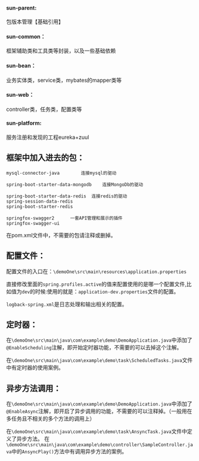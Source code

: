 #### sun-parent:

包版本管理【基础引用】

#### sun-common：

框架辅助类和工具类等封装，以及一些基础依赖

#### sun-bean：

业务实体类，service类，mybates的mapper类等

#### sun-web：

controller类，任务类，配置类等

#### sun-platform:

服务注册和发现的工程eureka+zuul



## 框架中加入进去的包：

	mysql-connector-java		连接mysql的驱动

	spring-boot-starter-data-mongodb	连接MongoDb的驱动

	spring-boot-starter-data-redis	连接redis的驱动
	spring-session-data-redis
	spring-boot-starter-redis

	springfox-swagger2		一套API管理和展示的插件
	springfox-swagger-ui

在pom.xml文件中，不需要的包请注释或删掉。

## 配置文件：
配置文件的入口在：`\demoOne\src\main\resources\application.properties`

直接修改里面的`spring.profiles.active`的值来配置使用的是哪一个配置文件,比如值为`dev`的时候:使用的就是：`application-dev.properties`文件的配置。

`logback-spring.xml`是日志处理和输出相关的配置。

## 定时器：
在`\demoOne\src\main\java\com\example\demo\DemoApplication.java`中添加了`@EnableScheduling`注解，即开始定时器功能，不需要的可以去掉这个注解。

在`\demoOne\src\main\java\com\example\demo\task\ScheduledTasks.java`文件中有定时器的使用案例。

## 异步方法调用：
在`\demoOne\src\main\java\com\example\demo\DemoApplication.java`中添加了`@EnableAsync`注解，即开启了异步调用的功能，不需要的可以注释掉。（一般用在多任务且不相关的多个方法的调用上）

在`\demoOne\src\main\java\com\example\demo\task\AnsyncTask.java`文件中定义了异步方法。
在`\demoOne\src\main\java\com\example\demo\controller\SampleController.java`中的`AnsyncPlay()`方法中有调用异步方法的案例。